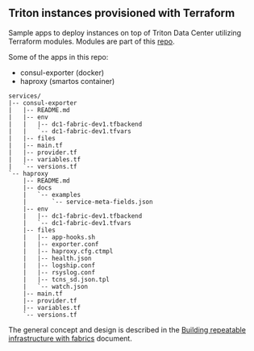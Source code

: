 ## Triton instances provisioned with Terraform

Sample apps to deploy instances on top of Triton Data Center utilizing Terraform modules.
Modules are part of this [repo](https://github.com/T1SS/terraform-modules).

Some of the apps in this repo:

  - consul-exporter (docker)
  - haproxy (smartos container)

```
services/
|-- consul-exporter
|   |-- README.md
|   |-- env
|   |   |-- dc1-fabric-dev1.tfbackend
|   |   `-- dc1-fabric-dev1.tfvars
|   |-- files
|   |-- main.tf
|   |-- provider.tf
|   |-- variables.tf
|   `-- versions.tf
`-- haproxy
    |-- README.md
    |-- docs
    |   `-- examples
    |       `-- service-meta-fields.json
    |-- env
    |   |-- dc1-fabric-dev1.tfbackend
    |   `-- dc1-fabric-dev1.tfvars
    |-- files
    |   |-- app-hooks.sh
    |   |-- exporter.conf
    |   |-- haproxy.cfg.ctmpl
    |   |-- health.json
    |   |-- logship.conf
    |   |-- rsyslog.conf
    |   |-- tcns_sd.json.tpl
    |   `-- watch.json
    |-- main.tf
    |-- provider.tf
    |-- variables.tf
    `-- versions.tf
```

The general concept and design is described in the [Building repeatable infrastructure with fabrics](doc/fabric_model.md) document.

